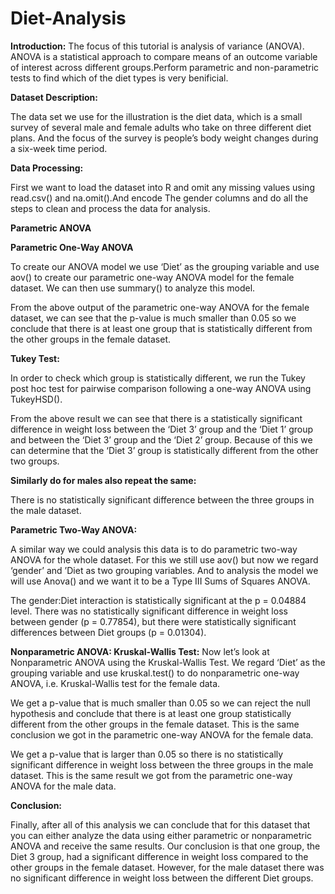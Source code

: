 # Diet-Analysis
**Introduction:**
The focus of this tutorial is analysis of variance (ANOVA). ANOVA is a statistical approach to compare means of an outcome variable of interest across different groups.Perform parametric and non-parametric tests to find which of the diet types is very benificial.

**Dataset Description:**

The data set we use for the illustration is the diet data, which is a small survey of several male and female adults who take on three different diet plans. And the focus of the survey is people’s body weight changes during a six-week time period.

**Data Processing:**

First we want to load the dataset into R and omit any missing values using read.csv() and na.omit().And encode The gender columns and do all the steps to clean and process the data for analysis.

**Parametric ANOVA**

**Parametric One-Way ANOVA**

To create our ANOVA model we use ‘Diet’ as the grouping variable and use aov() to create our parametric one-way ANOVA model for the female dataset. We can then use summary() to analyze this model.

From the above output of the parametric one-way ANOVA for the female dataset, we can see that the p-value is much smaller than 0.05 so we conclude that there is at least one group that is statistically different from the other groups in the female dataset.

**Tukey Test:**

In order to check which group is statistically different, we run the Tukey post hoc test for pairwise comparison following a one-way ANOVA using TukeyHSD().

From the above result we can see that there is a statistically significant difference in weight loss between the ‘Diet 3’ group and the ‘Diet 1’ group and between the ‘Diet 3’ group and the ‘Diet 2’ group. Because of this we can determine that the ‘Diet 3’ group is statistically different from the other two groups.

**Similarly do for males also repeat the same:**

 There is no statistically significant difference between the three groups in the male dataset.

**Parametric Two-Way ANOVA:**

A similar way we could analysis this data is to do parametric two-way ANOVA for the whole dataset. For this we still use aov() but now we regard ‘gender’ and ’Diet as two grouping variables. And to analysis the model we will use Anova() and we want it to be a Type III Sums of Squares ANOVA.

The gender:Diet interaction is statistically significant at the p = 0.04884 level. There was no statistically significant difference in weight loss between gender (p = 0.77854), but there were statistically significant differences between Diet groups (p = 0.01304).

**Nonparametric ANOVA: Kruskal-Wallis Test:**
Now let’s look at Nonparametric ANOVA using the Kruskal-Wallis Test. We regard ‘Diet’ as the grouping variable and use kruskal.test() to do nonparametric one-way ANOVA, i.e. Kruskal-Wallis test for the female data.

We get a p-value that is much smaller than 0.05 so we can reject the null hypothesis and conclude that there is at least one group statistically different from the other groups in the female dataset. This is the same conclusion we got in the parametric one-way ANOVA for the female data.

We get a p-value that is larger than 0.05 so there is no statistically significant difference in weight loss between the three groups in the male dataset. This is the same result we got from the parametric one-way ANOVA for the male data.

**Conclusion:**

Finally, after all of this analysis we can conclude that for this dataset that you can either analyze the data using either parametric or nonparametric ANOVA and receive the same results. Our conclusion is that one group, the Diet 3 group, had a significant difference in weight loss compared to the other groups in the female dataset. However, for the male dataset there was no significant difference in weight loss between the different Diet groups.
